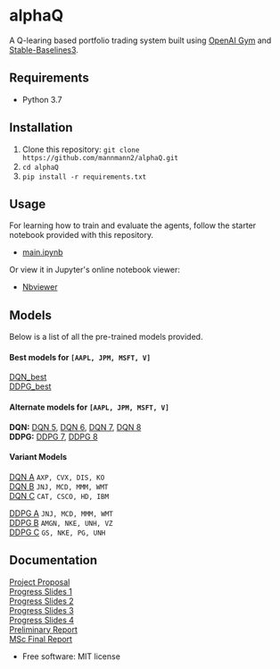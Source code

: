 # alphaQ

A Q-learing based portfolio trading system built using [OpenAI Gym](https://github.com/openai/gym) and [Stable-Baselines3](https://github.com/DLR-RM/stable-baselines3).

## Requirements
- Python 3.7

## Installation
1. Clone this repository: `git clone https://github.com/mannmann2/alphaQ.git`
1. `cd alphaQ`
1. `pip install -r requirements.txt`

## Usage 
For learning how to train and evaluate the agents, follow the starter notebook provided with this repository.
- [main.ipynb](main.ipynb)

Or view it in Jupyter's online notebook viewer: 
- [Nbviewer](https://nbviewer.jupyter.org/github/mannmann2/alphaQ/blob/main/main.ipynb)

## Models
Below is a list of all the pre-trained models provided.

#### Best models for `[AAPL, JPM, MSFT, V]`  
[DQN_best](models/DQN_best.zip)  
[DDPG_best](models/DDPG_best.zip)

#### Alternate models for `[AAPL, JPM, MSFT, V]` 
**DQN:** [DQN 5](models/DQN5.zip), [DQN 6](models/DQN6.zip), [DQN 7](models/DQN7.zip), [DQN 8](models/DQN8.zip)  
**DDPG:** [DDPG 7](models/DDPG7.zip), [DDPG 8](models/DDPG8.zip)  

#### Variant Models
[DQN A](models/variants/DQN_A.zip)  `AXP, CVX, DIS, KO`  
[DQN B](models/variants/DQN_B.zip)  `JNJ, MCD, MMM, WMT`  
[DQN C](models/variants/DQN_B.zip)  `CAT, CSCO, HD, IBM`  

[DDPG A](models/variants/DDPG_A.zip)  `JNJ, MCD, MMM, WMT`  
[DDPG B](models/variants/DDPG_B.zip)  `AMGN, NKE, UNH, VZ`  
[DDPG C](models/variants/DDPG_C.zip)  `GS, NKE, PG, UNH`  

## Documentation
[Project Proposal](docs/ProjectProposal.pdf)  
[Progress Slides 1](docs/ProgressSlides1.pdf)  
[Progress Slides 2](docs/ProgressSlides2.pdf)  
[Progress Slides 3](docs/ProgressSlides3.pdf)  
[Progress Slides 4](docs/ProgressSlides4.pdf)  
[Preliminary Report](docs/PreliminaryProjectReport.pdf)  
[MSc Final Report](docs/FinalProjectReport.pdf)

* Free software: MIT license
